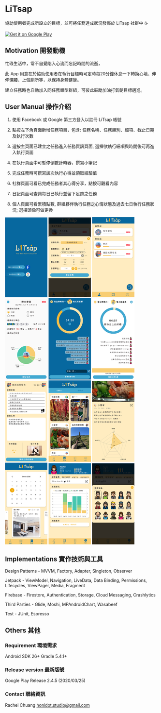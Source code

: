# LiTsap
協助使用者完成所設立的目標，並可將任務達成狀況發佈於 LiTsap 社群中 :coffee:

<a href='https://play.google.com/store/apps/details?id=studio.honidot.litsap&pcampaignid=pcampaignidMKT-Other-global-all-co-prtnr-py-PartBadge-Mar2515-1'><img alt='Get it on Google Play' src='https://play.google.com/intl/en_us/badges/static/images/badges/en_badge_web_generic.png' width='200'/></a>

## Motivation 開發動機
忙碌生活中，常不自覺陷入心流而忘記時間的流逝，

此 App 用意在於協助使用者在執行目標時可定時每20分鐘休息一下轉換心境、伸伸懶腰、上個廁所等，以保持身體健康。

建立任務時也自動加入同任務類型群組，可彼此鼓勵加油打氣朝目標邁進。

## User Manual 操作介紹
1. 使用 Facebook 或 Google 第三方登入以註冊 LiTsap 帳號

2. 點按左下角頁面新增任務項目，包含: 任務名稱、任務類別、細項、截止日期及執行次數

3. 選按主頁面已建立之任務進入任務資訊頁面, 選擇欲執行細項與時間後可再進入執行頁面

4. 在執行頁面中可暫停倒數計時器，撰寫小筆記

5. 完成任務時可撰寫該次執行心得並領取經驗值

6. 社群頁面可看已完成任務者其心得分享，點按可觀看內容

7. 日記頁面可查詢每日已執行並留下足跡之任務

8. 個人頁面可看累積點數, 群組夥伴執行任務之心情狀態及過去七日執行任務狀況; 選擇頭像可做更換

<img alt='Login Page' src='LiTsap/readme_imgs/Screenshot_20200225-232141.png'  width="140"></img>     <img alt='Create Page' src='LiTsap/readme_imgs/Screenshot_20200308-204903.png'  width="140"></img> 
<img alt='Task Page' src='LiTsap/readme_imgs/Screenshot_20200225-224312.png'  width="140"></img> 
<img alt='Detail Page' src='LiTsap/readme_imgs/Screenshot_20200308-210302.png'  width="140"></img>     <img alt='Workout Page' src='LiTsap/readme_imgs/Screenshot_20200225-224836.png'  width="140"></img>   <img alt='Break Page' src='LiTsap/readme_imgs/Screenshot_20200316-235504.png'  width="140"></img>     <img alt='Finish Page' src='/LiTsap/readme_imgs/Screenshot_20200225-231207.png'  width="140"></img>     <img alt='Post Page' src='LiTsap/readme_imgs/Screenshot_20200308-205353.png'  width="140"></img> <img alt='Post Share Page' src='LiTsap/readme_imgs/Screenshot_20200308-205832.png'  width="140"></img>     <img alt='Diary Page' src='LiTsap/readme_imgs/Screenshot_20200308-205847.png'  width="140"></img>     <img alt='Profile Page' src='LiTsap/readme_imgs/Screenshot_20200308-205935.png'  width="140"></img> <img alt='Profile Page' src='LiTsap/readme_imgs/Screenshot_20200313-210303.png'  width="140"></img>

## Implementations 實作技術與工具
Design Patterns - MVVM, Factory, Adapter, Singleton, Observer

Jetpack - ViewModel, Navigation, LiveData, Data Binding, Permissions, Lifecycles, ViewPager, Media, Fragment

Firebase - Firestore, Authentication, Storage, Cloud Messaging, Crashlytics

Third Parties - Glide, Moshi, MPAndroidChart, Wasabeef

Test - JUnit, Espresso

## Others 其他
### Requirement 環境需求
Android SDK 26+
Gradle 5.4.1+
### Release version 最新版號
Google Play Release 2.4.5 (2020/03/25)
### Contact 聯絡資訊
Rachel Chuang honidot.studio@gmail.com
